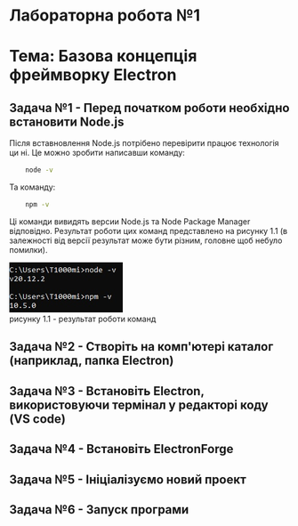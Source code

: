 # Лабораторна робота №1

# Тема: Базова концепція фреймворку Electron

## Задача №1 - Перед початком роботи необхідно встановити Node.js

Після вставновлення Node.js потрібено перевірити працює технологія ци ні. Це можно зробити написавши команду:
``` cmd
    node -v
```

Та команду:

``` cmd
    npm -v
```

Ці команди вивидять версии Node.js та Node Package Manager відповідно. Результат роботи цих команд представлено на рисунку 1.1 (в залежності від версії результат може бути різним, головне щоб небуло помилки).

![рисунку 1.1 - результат роботи команд](./images/1.jpg)
<br/>рисунку 1.1 - результат роботи команд

## Задача №2 - Створіть на комп'ютері каталог (наприклад, папка Electron)
## Задача №3 - Встановіть Electron, використовуючи термінал у редакторі коду (VS code)
## Задача №4 - Встановіть ElectronForge
## Задача №5 - Ініціалізуємо новий проект
## Задача №6 - Запуск програми